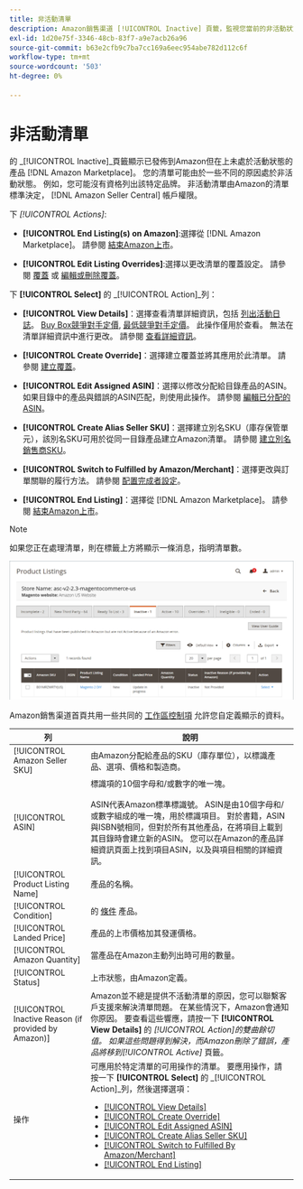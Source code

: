 ```yaml
---
title: 非活動清單
description: Amazon銷售渠道 [!UICONTROL Inactive] 頁籤，監視您當前的非活動狀態 [!DNL Amazon Marketplace] 清單。
exl-id: 1d20e75f-3346-48cb-83f7-a9e7acb26a96
source-git-commit: b63e2cfb9c7ba7cc169a6eec954abe782d112c6f
workflow-type: tm+mt
source-wordcount: '503'
ht-degree: 0%

---
```


# 非活動清單

的 _[!UICONTROL Inactive]_頁籤顯示已發佈到Amazon但在上未處於活動狀態的產品 [!DNL Amazon Marketplace]。 您的清單可能由於一些不同的原因處於非活動狀態。 例如，您可能沒有資格列出該特定品牌。 非活動清單由Amazon的清單標準決定， [!DNL Amazon Seller Central] 帳戶權限。

下 _[!UICONTROL Actions]_:

- **[!UICONTROL End Listing(s) on Amazon]**:選擇從 [!DNL Amazon Marketplace]。 請參閱 [結束Amazon上市](./end-listings-manually.md)。

- **[!UICONTROL Edit Listing Overrides]**:選擇以更改清單的覆蓋設定。 請參閱 [覆蓋](./overrides.md) 或 [編輯或刪除覆蓋](./creating-editing-overrides.md#edit-override-single-listing)。

下 **[!UICONTROL Select]** 的 _[!UICONTROL Action]_列：

- **[!UICONTROL View Details]**：選擇查看清單詳細資訊，包括 [列出活動日誌](./product-listing-details.md#listing-activity-log)。 [Buy Box競爭對手定價](./product-listing-details.md#buy-box-competitor-pricing), [最低競爭對手定價](./product-listing-details.md#lowest-competitor-pricing)。 此操作僅用於查看。 無法在清單詳細資訊中進行更改。 請參閱 [查看詳細資訊](./product-listing-details.md)。

- **[!UICONTROL Create Override]**：選擇建立覆蓋並將其應用於此清單。 請參閱 [建立覆蓋](./creating-editing-overrides.md)。

- **[!UICONTROL Edit Assigned ASIN]**：選擇以修改分配給目錄產品的ASIN。 如果目錄中的產品與錯誤的ASIN匹配，則使用此操作。 請參閱 [編輯已分配的ASIN](./edit-assigned-asin.md)。

- **[!UICONTROL Create Alias Seller SKU]**：選擇建立別名SKU（庫存保管單元），該別名SKU可用於從同一目錄產品建立Amazon清單。 請參閱 [建立別名銷售商SKU](./create-alias-seller-sku.md)。

- **[!UICONTROL Switch to Fulfilled by Amazon/Merchant]**：選擇更改與訂單關聯的履行方法。 請參閱 [配置完成者設定](./fulfilled-by.md#configure-fulfilled-by-settings)。

- **[!UICONTROL End Listing]**：選擇從 [!DNL Amazon Marketplace]。 請參閱 [結束Amazon上市](./end-listings-manually.md)。

>[!NOTE]
>
>如果您正在處理清單，則在標籤上方將顯示一條消息，指明清單數。

![非活動的Amazon清單](assets/amazon-inactive-listings.png)

Amazon銷售渠道首頁共用一些共同的 [工作區控制項](./workspace-controls.md) 允許您自定義顯示的資料。

| 列 | 說明 |
|--- |--- |
| [!UICONTROL Amazon Seller SKU] | 由Amazon分配給產品的SKU（庫存單位），以標識產品、選項、價格和製造商。 |
| [!UICONTROL ASIN] | 標識項的10個字母和/或數字的唯一塊。<br><br>ASIN代表Amazon標準標識號。 ASIN是由10個字母和/或數字組成的唯一塊，用於標識項目。 對於書籍，ASIN與ISBN號相同，但對於所有其他產品，在將項目上載到其目錄時會建立新的ASIN。 您可以在Amazon的產品詳細資訊頁面上找到項目ASIN，以及與項目相關的詳細資訊。 |
| [!UICONTROL Product Listing Name] | 產品的名稱。 |
| [!UICONTROL Condition] | 的 [條件](./product-listing-condition.md) 產品。 |
| [!UICONTROL Landed Price] | 產品的上市價格加其發運價格。 |
| [!UICONTROL Amazon Quantity] | 當產品在Amazon主動列出時可用的數量。 |
| [!UICONTROL Status] | 上市狀態，由Amazon定義。 |
| [!UICONTROL Inactive Reason (if provided by Amazon)] | Amazon並不總是提供不活動清單的原因，您可以聯繫客戶支援來解決清單問題。 在某些情況下，Amazon會通知你原因。 要查看這些響應，請按一下 **[!UICONTROL View Details]** 的 _[!UICONTROL Action]_的雙曲餘切值。 如果這些問題得到解決，而Amazon刪除了錯誤，產品將移到_[!UICONTROL Active]_ 頁籤。 |
| 操作 | 可應用於特定清單的可用操作的清單。 要應用操作，請按一下 **[!UICONTROL Select]** 的 _[!UICONTROL Action]_列，然後選擇選項：<ul><li>[[!UICONTROL View Details]](./product-listing-details.md)</li><li>[[!UICONTROL Create Override]](./creating-editing-overrides.md)</li><li>[[!UICONTROL Edit Assigned ASIN]](./edit-assigned-asin.md)</li><li>[[!UICONTROL Create Alias Seller SKU]](./create-alias-seller-sku.md#region-specific)</li><li>[[!UICONTROL Switch to Fulfilled By Amazon/Merchant]](./fulfilled-by.md#configure-fulfilled-by-settings)</li><li>[[!UICONTROL End Listing]](./end-listings-manually.md)</li></ul> |
